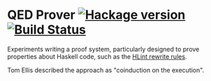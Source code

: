 # QED Prover [![Hackage version](https://img.shields.io/hackage/v/qed.svg?label=Hackage)](https://hackage.haskell.org/package/qed) [![Build Status](https://img.shields.io/travis/ndmitchell/qed.svg)](https://travis-ci.org/ndmitchell/qed)

Experiments writing a proof system, particularly designed to prove properties about Haskell code, such as the [HLint rewrite rules](https://github.com/ndmitchell/hlint/blob/master/data/Default.hs).

Tom Ellis described the approach as "coinduction on the execution".
